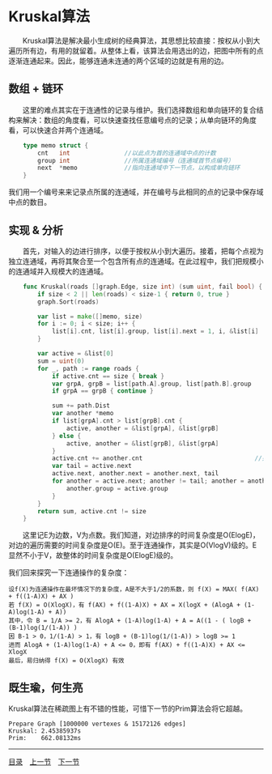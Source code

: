 # Kruskal算法
　　Kruskal算法是解决最小生成树的经典算法，其思想比较直接：按权从小到大遍历所有边，有用的就留着。从整体上看，该算法会用选出的边，把图中所有的点逐渐连通起来。因此，能够连通未连通的两个区域的边就是有用的边。

## 数组 + 链环
　　这里的难点其实在于连通性的记录与维护。我们选择数组和单向链环的复合结构来解决：数组的角度看，可以快速查找任意编号点的记录；从单向链环的角度看，可以快速合并两个连通域。
```go
	type memo struct {
		cnt   int				//以此点为首的连通域中点的计数
		group int				//所属连通域编号（连通域首节点编号）
		next  *memo				//指向连通域中下一节点，以构成单向链环
	}
```
我们用一个编号来来记录点所属的连通域，并在编号与此相同的点的记录中保存域中点的数目。

## 实现 & 分析
　　首先，对输入的边进行排序，以便于按权从小到大遍历。接着，把每个点视为独立连通域，再将其聚合至一个包含所有点的连通域。在此过程中，我们把规模小的连通域并入规模大的连通域。
```go
	func Kruskal(roads []graph.Edge, size int) (sum uint, fail bool) {
		if size < 2 || len(roads) < size-1 { return 0, true }
		graph.Sort(roads)												//对边集排序

		var list = make([]memo, size)
		for i := 0; i < size; i++ {										//初始化点的记录
			list[i].cnt, list[i].group, list[i].next = 1, i, &list[i]
		}

		var active = &list[0]
		sum = uint(0)
		for _, path := range roads {
			if active.cnt == size { break }								//已经实现全连通
			var grpA, grpB = list[path.A].group, list[path.B].group
			if grpA == grpB { continue }

			sum += path.Dist											//加入此边
			var another *memo											//连通两域
			if list[grpA].cnt > list[grpB].cnt {
				active, another = &list[grpA], &list[grpB]
			} else {
				active, another = &list[grpB], &list[grpA]
			}
			active.cnt += another.cnt								//并少入多
			var tail = active.next
			active.next, another.next = another.next, tail
			for another = active.next; another != tail; another = another.next {
				another.group = active.group
			}
		}
		return sum, active.cnt != size									//返回生成树的权
	}
```
　　这里记E为边数，V为点数。我们知道，对边排序的时间复杂度是O(ElogE)，对边的遍历需要的时间复杂度是O(E)。至于连通操作，其实是O(VlogV)级的。E显然不小于V，故整体的时间复杂度是O(ElogE)级的。

我们回来探究一下连通操作的复杂度：

	设f(X)为连通操作在最坏情况下的复杂度，A是不大于1/2的系数，则 f(X) = MAX( f(AX) + f((1-A)X) + AX )
	若 f(X) = O(XlogX)，有 f(AX) + f((1-A)X) + AX = X(logX + (AlogA + (1-A)log(1-A) + A))
	其中，令 B = 1/A >= 2，有 AlogA + (1-A)log(1-A) + A = A((1 - ( logB + (B-1)log(1/(1-A)) ) 
	因 B-1 > 0，1/(1-A) > 1，有 logB + (B-1)log(1/(1-A)) > logB >= 1 
	进而 AlogA + (1-A)log(1-A) + A <= 0，即有 f(AX) + f((1-A)X) + AX <= XlogX
	最后，易归纳得 f(X) = O(XlogX) 有效

## 既生瑜，何生亮
Kruskal算法在稀疏图上有不错的性能，可惜下一节的Prim算法会将它超越。

	Prepare Graph [1000000 vertexes & 15172126 edges]
	Kruskal: 2.45385937s
	Prim:    662.08132ms

---
[目录](../index.md)　[上一节](07.md)　[下一节](07-B.md)
